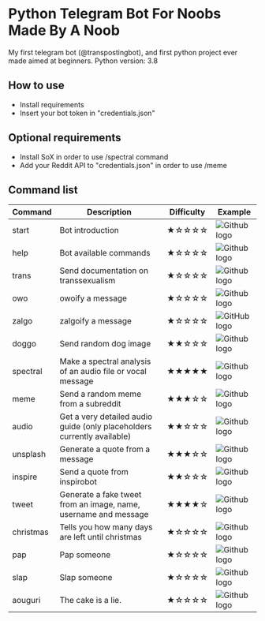 # Python Telegram Bot For Noobs Made By A Noob
My first telegram bot (@transpostingbot), and first python project ever made aimed at beginners. Python version: 3.8

## How to use

* Install requirements
* Insert your bot token in "credentials.json"

## Optional requirements

* Install SoX in order to use /spectral command
* Add your Reddit API to "credentials.json" in order to use /meme

## Command list

Command | Description | Difficulty | Example
------------ | ------------- | ------------ | ------------ |
start | Bot introduction | ★☆☆☆☆ |![Github logo](https://i.imgur.com/D6EYscO.png)
help | Bot available commands | ★☆☆☆☆ |![Github logo](https://i.imgur.com/lR2ehA8.png)
trans | Send documentation on transsexualism | ★☆☆☆☆ |![Github logo](https://i.imgur.com/3EnI6HD.png)
owo | owoify a message | ★☆☆☆☆ |![Github logo](https://i.imgur.com/nVYUr8f.png)
zalgo | zalgoify a message | ★☆☆☆☆ |![GitHub logo](https://i.imgur.com/Y6hpPlc.png)
doggo | Send random dog image | ★★☆☆☆ |![Github logo](https://i.imgur.com/FBGhOEe.png)
spectral | Make a spectral analysis of an audio file or vocal message | ★★★★★ |![Github logo](https://i.imgur.com/1HK1jZq.png)
meme | Send a random meme from a subreddit | ★★★☆☆ |![Github logo](https://i.imgur.com/gEywzyt.png)
audio | Get a very detailed audio guide (only placeholders currently available)| ★★☆☆☆ |![Github logo](https://i.imgur.com/DMUp9zg.png)
unsplash | Generate a quote from a message | ★★★☆☆ |![Github logo](https://i.imgur.com/dho7gfY.png)
inspire | Send a quote from inspirobot | ★★☆☆☆ |![Github logo](https://i.imgur.com/Ilg9Yqo.png)
tweet | Generate a fake tweet from an image, name, username and message | ★★★★☆ |![Github logo](https://i.imgur.com/hnN6F5h.png)
christmas | Tells you how many days are left until christmas | ★☆☆☆☆ |![Github logo](https://i.imgur.com/1jawwFu.png)
pap | Pap someone | ★☆☆☆☆ |![Github logo](https://i.imgur.com/XZlBKUM.png)
slap | Slap someone | ★☆☆☆☆ |![Github logo](https://i.imgur.com/OO7O73C.png)
aouguri | The cake is a lie. | ★☆☆☆☆ |![Github logo](https://i.imgur.com/IDgwWDg.png)
